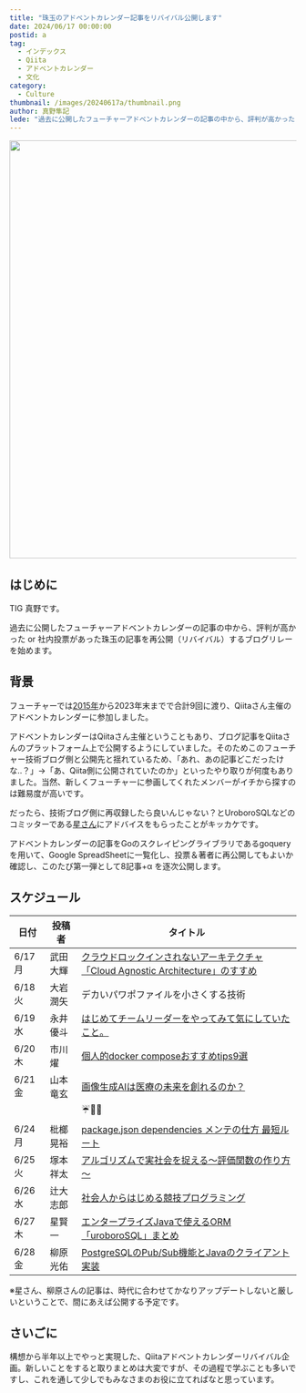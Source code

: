 ```yaml
---
title: "珠玉のアドベントカレンダー記事をリバイバル公開します"
date: 2024/06/17 00:00:00
postid: a
tag:
  - インデックス
  - Qiita
  - アドベントカレンダー
  - 文化
category:
  - Culture
thumbnail: /images/20240617a/thumbnail.png
author: 真野隼記
lede: "過去に公開したフューチャーアドベントカレンダーの記事の中から、評判が高かった or 社内投票があった珠玉の記事を再公開（リバイバル）するブログリレーを始めます。"
---
```


<img src="/images/20240617a/undraw_Innovative_re_rr5i.png" alt="" width="980" height="734">

## はじめに

TIG 真野です。

過去に公開したフューチャーアドベントカレンダーの記事の中から、評判が高かった or 社内投票があった珠玉の記事を再公開（リバイバル）するブログリレーを始めます。

## 背景

フューチャーでは[2015年](https://qiita.com/advent-calendar/2015/future)から2023年末までで合計9回に渡り、Qiitaさん主催のアドベントカレンダーに参加しました。

アドベントカレンダーはQiitaさん主催ということもあり、ブログ記事をQiitaさんのプラットフォーム上で公開するようにしていました。そのためこのフューチャー技術ブログ側と公開先と揺れているため、「あれ、あの記事どこだったけな..？」→「あ、Qiita側に公開されていたのか」といったやり取りが何度もありました。当然、新しくフューチャーに参画してくれたメンバーがイチから探すのは難易度が高いです。

だったら、技術ブログ側に再収録したら良いんじゃない？とUroboroSQLなどのコミッターである[星さん](https://future-architect.github.io/authors/%E6%98%9F%E8%B3%A2%E4%B8%80/)にアドバイスをもらったことがキッカケです。

アドベントカレンダーの記事をGoのスクレイピングライブラリであるgoqueryを用いて、Google SpreadSheetに一覧化し、投票＆著者に再公開してもよいか確認し、このたび第一弾として8記事+α を逐次公開します。

## スケジュール

| 日付 | 投稿者         | タイトル                                                                        |
|------|----------------|---------------------------------------------------------------------------------|
| 6/17 月 | 武田大輝       | [クラウドロックインされないアーキテクチャ「Cloud Agnostic Architecture」のすすめ](/articles/20240617b/) |
| 6/18 火| 大岩潤矢       | デカいパワポファイルを小さくする技術                                            |
| 6/19 水| 永井優斗       | [はじめてチームリーダーをやってみて気にしていたこと。](/articles/20240619a/)                            |
| 6/20 木| 市川燿         | [個人的docker composeおすすめtips9選](/articles/20240620a/)                                             |
| 6/21 金| 山本竜玄       | [画像生成AIは医療の未来を創れるのか？](/articles/20240621a/)                                            |
|   |                |   ☔️🐸🐌                                                                              |
| 6/24 月| 枇榔晃裕       | [package.json dependencies メンテの仕方 最短ルート](/articles/20240624a/)                               |
| 6/25 火| 塚本祥太       | [アルゴリズムで実社会を捉える～評価関数の作り方～](/articles/20240625a/)                                |
| 6/26 水| 辻大志郎       | [社会人からはじめる競技プログラミング](/articles/20240626b/)                                            |
| 6/27 木| 星賢一   | [エンタープライズJavaで使えるORM「uroboroSQL」まとめ](/articles/20240627a/)                             |
| 6/28 金| 柳原光佑 | [PostgreSQLのPub/Sub機能とJavaのクライアント実装](/articles/20240628a/)                                 |

※星さん、柳原さんの記事は、時代に合わせてかなりアップデートしないと厳しいということで、間にあえば公開する予定です。

## さいごに

構想から半年以上でやっと実現した、Qiitaアドベントカレンダーリバイバル企画。新しいことをすると取りまとめは大変ですが、その過程で学ぶことも多いですし、これを通して少しでもみなさまのお役に立てればなと思っています。
